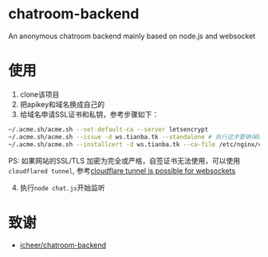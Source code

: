 # chatroom-backend
An anonymous chatroom backend mainly based on node.js and websocket

# 使用
1. clone该项目
2. 把apikey和域名换成自己的
3. 给域名申请SSL证书和私钥，参考步骤如下：
```bash
~/.acme.sh/acme.sh --set-default-ca --server letsencrypt
~/.acme.sh/acme.sh --issue -d ws.tianba.tk --standalone # 执行这步要确保80端口没被占用
~/.acme.sh/acme.sh --installcert -d ws.tianba.tk --ca-file /etc/nginx/conf/ssl/ca.cer --cert-file /etc/nginx/conf/ssl/ws.tianba.tk.cer --key-file /etc/nginx/conf/ssl/ws.tianba.tk.key --fullchain-file /etc/nginx/conf/ssl/fullchain.cer
```
PS: 如果网站的SSL/TLS 加密为完全或严格，自签证书无法使用，可以使用`cloudflared tunnel`, 参考[cloudflare tunnel is possible for websockets](https://www.reddit.com/r/CloudFlare/comments/1btxfnr/cloudflare_tunnel_is_it_possible_for_websockets/)

4. 执行`node chat.js`开始监听

# 致谢
+ [icheer/chatroom-backend](https://github.com/icheer/chatroom-backend)

